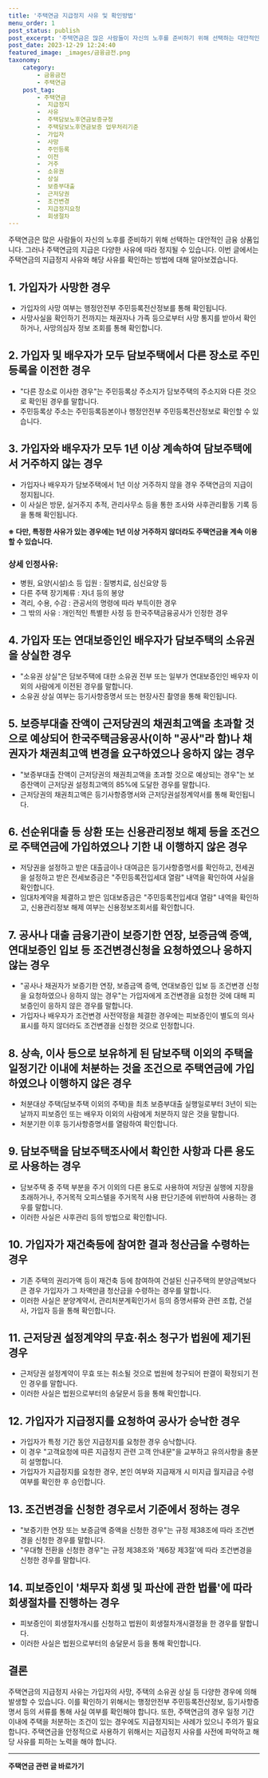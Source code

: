 ```yaml
---
title: '주택연금 지급정지 사유 및 확인방법'
menu_order: 1
post_status: publish
post_excerpt: '주택연금은 많은 사람들이 자신의 노후를 준비하기 위해 선택하는 대안적인 금융 상품입니다. 그러나 주택연금의 지급은 다양한 사유에 따라 정지될 수 있습니다. 이번 글에서는 주택연금의 지급정지 사유와 해당 사유를 확인하는 방법에 대해 알아보겠습니다.'
post_date: 2023-12-29 12:24:40
featured_image: _images/금융금전.png
taxonomy:
    category:
        - 금융금전
        - 주택연금
    post_tag:
        - 주택연금
        -  지급정지
        -  사유
        -  주택담보노후연금보증규정
        -  주택담보노후연금보증 업무처리기준
        -  가입자
        -  사망
        -  주민등록
        -  이전
        -  거주
        -  소유권
        -  상실
        -  보증부대출
        -  근저당권
        -  조건변경
        -  지급정지요청
        -  회생절차
---
```



주택연금은 많은 사람들이 자신의 노후를 준비하기 위해 선택하는 대안적인 금융 상품입니다. 그러나 주택연금의 지급은 다양한 사유에 따라 정지될 수 있습니다. 이번 글에서는 주택연금의 지급정지 사유와 해당 사유를 확인하는 방법에 대해 알아보겠습니다.

## 1. 가입자가 사망한 경우
- 가입자의 사망 여부는 행정안전부 주민등록전산정보를 통해 확인됩니다.
- 사망사실을 확인하기 전까지는 채권자나 가족 등으로부터 사망 통지를 받아서 확인하거나, 사망의심자 정보 조회를 통해 확인합니다.

## 2. 가입자 및 배우자가 모두 담보주택에서 다른 장소로 주민등록을 이전한 경우
- "다른 장소로 이사한 경우"는 주민등록상 주소지가 담보주택의 주소지와 다른 것으로 확인된 경우를 말합니다.
- 주민등록상 주소는 주민등록등본이나 행정안전부 주민등록전산정보로 확인할 수 있습니다.

## 3. 가입자와 배우자가 모두 1년 이상 계속하여 담보주택에서 거주하지 않는 경우
- 가입자나 배우자가 담보주택에서 1년 이상 거주하지 않을 경우 주택연금의 지급이 정지됩니다.
- 이 사실은 방문, 실거주지 추적, 관리사무소 등을 통한 조사와 사후관리활동 기록 등을 통해 확인됩니다.

**※ 다만, 특정한 사유가 있는 경우에는 1년 이상 거주하지 않더라도 주택연금을 계속 이용할 수 있습니다.**

### 상세 인정사유:
- 병원, 요양(시설)소 등 입원 : 질병치료, 심신요양 등
- 다른 주택 장기체류 : 자녀 등의 봉양
- 격리, 수용, 수감 : 관공서의 명령에 따라 부득이한 경우
- 그 밖의 사유 : 개인적인 특별한 사정 등 한국주택금융공사가 인정한 경우

## 4. 가입자 또는 연대보증인인 배우자가 담보주택의 소유권을 상실한 경우
- "소유권 상실"은 담보주택에 대한 소유권 전부 또는 일부가 연대보증인인 배우자 이외의 사람에게 이전된 경우를 말합니다.
- 소유권 상실 여부는 등기사항증명서 또는 현장사진 촬영을 통해 확인됩니다.

## 5. 보증부대출 잔액이 근저당권의 채권최고액을 초과할 것으로 예상되어 한국주택금융공사(이하 "공사"라 함)나 채권자가 채권최고액 변경을 요구하였으나 응하지 않는 경우
- "보증부대출 잔액이 근저당권의 채권최고액을 초과할 것으로 예상되는 경우"는 보증잔액이 근저당권 설정최고액의 85%에 도달한 경우를 말합니다.
- 근저당권의 채권최고액은 등기사항증명서와 근저당권설정계약서를 통해 확인됩니다.

## 6. 선순위대출 등 상환 또는 신용관리정보 해제 등을 조건으로 주택연금에 가입하였으나 기한 내 이행하지 않은 경우
- 저당권을 설정하고 받은 대출금이나 대여금은 등기사항증명서를 확인하고, 전세권을 설정하고 받은 전세보증금은 "주민등록전입세대 열람" 내역을 확인하여 사실을 확인합니다.
- 임대차계약을 체결하고 받은 임대보증금은 "주민등록전입세대 열람" 내역을 확인하고, 신용관리정보 해제 여부는 신용정보조회서를 확인합니다.

## 7. 공사나 대출 금융기관이 보증기한 연장, 보증금액 증액, 연대보증인 입보 등 조건변경신청을 요청하였으나 응하지 않는 경우
- "공사나 채권자가 보증기한 연장, 보증금액 증액, 연대보증인 입보 등 조건변경 신청을 요청하였으나 응하지 않는 경우"는 가입자에게 조건변경을 요청한 것에 대해 피보증인이 응하지 않은 경우를 말합니다.
- 가입자나 배우자가 조건변경 사전약정을 체결한 경우에는 피보증인이 별도의 의사표시를 하지 않더라도 조건변경을 신청한 것으로 인정합니다.

## 8. 상속, 이사 등으로 보유하게 된 담보주택 이외의 주택을 일정기간 이내에 처분하는 것을 조건으로 주택연금에 가입하였으나 이행하지 않은 경우
- 처분대상 주택(담보주택 이외의 주택)을 최초 보증부대출 실행일로부터 3년이 되는 날까지 피보증인 또는 배우자 이외의 사람에게 처분하지 않은 것을 말합니다.
- 처분기한 이후 등기사항증명서를 열람하여 확인합니다.

## 9. 담보주택을 담보주택조사에서 확인한 사항과 다른 용도로 사용하는 경우
- 담보주택 중 주택 부분을 주거 이외의 다른 용도로 사용하여 저당권 실행에 지장을 초래하거나, 주거목적 오피스텔을 주거목적 사용 판단기준에 위반하여 사용하는 경우를 말합니다.
- 이러한 사실은 사후관리 등의 방법으로 확인합니다.

## 10. 가입자가 재건축등에 참여한 결과 청산금을 수령하는 경우
- 기존 주택의 권리가액 등이 재건축 등에 참여하여 건설된 신규주택의 분양금액보다 큰 경우 가입자가 그 차액만큼 청산금을 수령하는 경우를 말합니다.
- 이러한 사실은 분양계약서, 관리처분계획인가서 등의 증명서류와 관련 조합, 건설사, 가입자 등을 통해 확인합니다.

## 11. 근저당권 설정계약의 무효·취소 청구가 법원에 제기된 경우
- 근저당권 설정계약이 무효 또는 취소될 것으로 법원에 청구되어 판결이 확정되기 전인 경우를 말합니다.
- 이러한 사실은 법원으로부터의 송달문서 등을 통해 확인합니다.

## 12. 가입자가 지급정지를 요청하여 공사가 승낙한 경우
- 가입자가 특정 기간 동안 지급정지를 요청한 경우 승낙합니다.
- 이 경우 "고객요청에 따른 지급정지 관련 고객 안내문"을 교부하고 유의사항을 충분히 설명합니다.
- 가입자가 지급정지를 요청한 경우, 본인 여부와 지급재개 시 미지급 월지급금 수령 여부를 확인한 후 승인합니다.

## 13. 조건변경을 신청한 경우로서 기준에서 정하는 경우
- "보증기한 연장 또는 보증금액 증액을 신청한 경우"는 규정 제38조에 따라 조건변경을 신청한 경우를 말합니다.
- "우대형 전환을 신청한 경우"는 규정 제38조와 '제6장 제3절'에 따라 조건변경을 신청한 경우를 말합니다.

## 14. 피보증인이 '채무자 회생 및 파산에 관한 법률'에 따라 회생절차를 진행하는 경우
- 피보증인이 회생절차개시를 신청하고 법원이 회생절차개시결정을 한 경우를 말합니다.
- 이러한 사실은 법원으로부터의 송달문서 등을 통해 확인합니다.

## 결론

주택연금의 지급정지 사유는 가입자의 사망, 주택의 소유권 상실 등 다양한 경우에 의해 발생할 수 있습니다. 이를 확인하기 위해서는 행정안전부 주민등록전산정보, 등기사항증명서 등의 서류를 통해 사실 여부를 확인해야 합니다. 또한, 주택연금의 경우 일정 기간 이내에 주택을 처분하는 조건이 있는 경우에도 지급정지되는 사례가 있으니 주의가 필요합니다. 주택연금을 안정적으로 사용하기 위해서는 지급정지 사유를 사전에 파악하고 해당 사유를 피하는 노력을 해야 합니다.
<!-- wp:separator -->
<hr class="wp-block-separator has-alpha-channel-opacity"/>
<!-- /wp:separator -->

<!-- wp:group {"backgroundColor":"base","layout":{"type":"constrained"}} -->
<div class="wp-block-group has-base-background-color has-background"><!-- wp:paragraph {"align":"center","fontSize":"medium"} -->
<p class="has-text-align-center has-large-font-size"><strong>주택연금 관련 글 바로가기</strong></p>
<!-- /wp:paragraph -->


<!-- wp:latest-posts
{"categories":[{"id":14528,"count":19,"description":"","link":"https://uknowlaw.com/category/%ec%a3%bc%ed%83%9d%ec%97%b0%ea%b8%88/","name":"주택연금","slug":"주택연금","taxonomy":"category","parent":0,"meta":[],"_links":{"self":[{"href":"https://uknowlaw.com/wp-json/wp/v2/categories/14528"}],"collection":[{"href":"https://uknowlaw.com/wp-json/wp/v2/categories"}],"about":[{"href":"https://uknowlaw.com/wp-json/wp/v2/taxonomies/category"}],"wp:post_type":[{"href":"https://uknowlaw.com/wp-json/wp/v2/posts?categories=14528"}],"curies":[{"name":"wp","href":"https://api.w.org/{rel}","templated":true}]}}],"postsToShow":100,"excerptLength":28,"postLayout":"grid","columns":2,"featuredImageAlign":"left","featuredImageSizeSlug":"large","fontSize":"small"} /--></div>
<!-- /wp:group -->